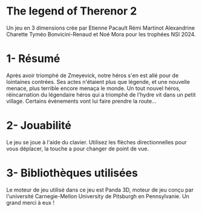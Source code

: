 # The legend of Therenor 2
Un jeu en 3 dimensions crée par Etienne Pacault Rémi Martinot Alexandrine Charette Tyméo Bonvicini-Renaud et Noé Mora pour les trophées NSI 2024.
# 1- Résumé
Après avoir triomphé de Zmeyevick, notre héros s'en est allé pour de lointaines contrées.
Ses actes n'étaient plus que légende, et une nouvelle menace, plus terrible encore menaça le monde.
Un tout nouvel héros, réincarnation du légendaire héros qui a triomphé de l'hydre vit dans un petit village.
Certains évènements vont lui faire prendre la route...
# 2- Jouabilité
Le jeu se joue à l'aide du clavier.
Utilisez les flèches directionnelles pour vous déplacer, la touche a pour changer de point de vue.
# 3- Bibliothèques utilisées
Le moteur de jeu utilisé dans ce jeu est Panda 3D, moteur de jeu conçu par l'université Carnegie-Mellon University de Pitsburgh en Pennsylvanie.
Un grand merci à eux !
